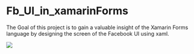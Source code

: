 # Fb_UI_in_xamarinForms

The Goal of this project is to gain a valuable insight of the Xamarin Forms language by designing the screen of the Facebook UI using xaml. 

![](https://...Ocean.png)
